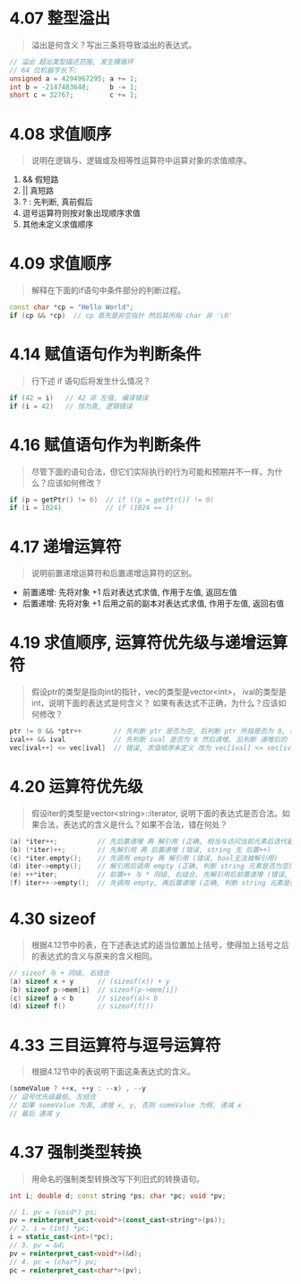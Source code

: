 # 4.07 整型溢出
> 溢出是何含义？写出三条将导致溢出的表达式。
```c++
// 溢出 超出类型描述范围, 发生模循环
// 64 位机器字长下:
unsigned a = 4294967295; a += 1;
int b = -2147483648;     b -= 1;
short c = 32767;         c += 1;
```

# 4.08 求值顺序
> 说明在逻辑与、逻辑或及相等性运算符中运算对象的求值顺序。

1. && 假短路
2. || 真短路
3. ? : 先判断, 真前假后
4. 逗号运算符则按对象出现顺序求值
5. 其他未定义求值顺序

# 4.09 求值顺序
> 解释在下面的if语句中条件部分的判断过程。
```c++
const char *cp = "Hello World";
if (cp && *cp)  // cp 首先是非空指针 然后其所指 char 非 '\0'
```

# 4.14 赋值语句作为判断条件
> 行下述 if 语句后将发生什么情况？
```c++
if (42 = i)   // 42 非 左值, 编译错误
if (i = 42)   // 恒为真, 逻辑错误
```

# 4.16 赋值语句作为判断条件
> 尽管下面的语句合法，但它们实际执行的行为可能和预期并不一样，为什么？应该如何修改？
```c++
if (p = getPtr() != 0)  // if ((p = getPtr()) != 0)
if (i = 1024)           // if (1024 == i)
```

# 4.17 递增运算符
> 说明前置递增运算符和后置递增运算符的区别。

- 前置递增: 先将对象 +1 后对表达式求值, 作用于左值, 返回左值
- 后置递增: 先将对象 +1 后用之前的副本对表达式求值, 作用于左值, 返回右值

# 4.19 求值顺序, 运算符优先级与递增运算符
> 假设ptr的类型是指向int的指针，vec的类型是vector\<int>， ival的类型是int，说明下面的表达式是何含义？
> 如果有表达式不正确，为什么？应该如何修改？
```c++
ptr != 0 && *ptr++        // 先判断 ptr 是否为空, 后判断 ptr 所指是否为 0, 然后指向下一个对象
ival++ && ival            // 先判断 ival 是否为 0 然后递增, 后判断 递增后的 ival 是否为 0
vec[ival++] <= vec[ival]  // 错误, 求值顺序未定义 改为 vec[ival] <= vec[ival+1]; ival++;
```

# 4.20 运算符优先级
> 假设iter的类型是vector\<string>::iterator, 说明下面的表达式是否合法。如果合法，表达式的含义是什么？如果不合法，错在何处？
```c++
(a) *iter++;          // 先后置递增 再 解引用 (正确, 相当与访问当前元素后迭代器+1)
(b) (*iter)++;        // 先解引用 再 后置递增 (错误, string 无 后置++)
(c) *iter.empty();    // 先调用 empty 再 解引用 (错误, bool无法被解引用)
(d) iter->empty();    // 解引用后调用 empty (正确, 判断 string 元素是否为空)
(e) ++*iter;          // 前置++ 与 * 同级, 右结合, 先解引用后前置递增 (错误, string 无 前置 ++ )
(f) iter++->empty();  // 先调用 empty, 再后置递增 (正确, 判断 string 元素是否为空 后 指向下一个元素)
```

# 4.30 sizeof
> 根据4.12节中的表，在下述表达式的适当位置加上括号，使得加上括号之后的表达式的含义与原来的含义相同。
```c++
// sizeof 与 + 同级, 右结合
(a) sizeof x + y      // (sizeof(x)) + y
(b) sizeof p->mem[i]  // sizeof(p->mem[i])
(c) sizeof a < b      // sizeof(a)< b
(d) sizeof f() 		  // sizeof(f())
```

# 4.33 三目运算符与逗号运算符
> 根据4.12节中的表说明下面这条表达式的含义。
```c++
(someValue ? ++x, ++y : --x) , --y
// 逗号优先级最低, 左结合 
// 如果 someValue 为真, 递增 x, y, 否则 someValue 为假, 递减 x
// 最后 递减 y
```

# 4.37 强制类型转换
> 用命名的强制类型转换改写下列旧式的转换语句。
```c++
int i; double d; const string *ps; char *pc; void *pv;

// 1. pv = (void*) ps; 
pv = reinterpret_cast<void*>(const_cast<string*>(ps));
// 2. i = (int) *pc;
i = static_cast<int>(*pc);
// 3. pv = &d;
pv = reinterpret_cast<void*>(&d);
// 4. pc = (char*) pv;
pc = reinterpret_cast<char*>(pv);
```